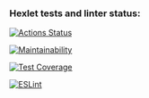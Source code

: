 ### Hexlet tests and linter status:
[![Actions Status](https://github.com/SvetlanaMaksimova/fullstack-javascript-project-46/workflows/hexlet-check/badge.svg)](https://github.com/SvetlanaMaksimova/fullstack-javascript-project-46/actions)

[![Maintainability](https://api.codeclimate.com/v1/badges/e75b6287f1bb35326a27/maintainability)](https://codeclimate.com/github/SvetlanaMaksimova/fullstack-javascript-project-46/maintainability)

[![Test Coverage](https://api.codeclimate.com/v1/badges/e75b6287f1bb35326a27/test_coverage)](https://codeclimate.com/github/SvetlanaMaksimova/fullstack-javascript-project-46/test_coverage)

[![ESLint](https://github.com/SvetlanaMaksimova/fullstack-javascript-project-46/actions/workflows/eslint.yml/badge.svg?event=push)](https://github.com/SvetlanaMaksimova/fullstack-javascript-project-46/actions/workflows/eslint.yml)
